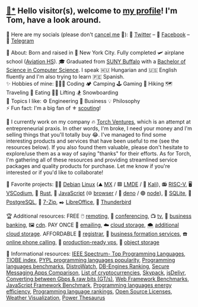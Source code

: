 [//]: # "todo: https://medium.com/swlh/how-to-create-a-self-updating-readme-md-for-your-github-profile-f8b05744ca91"
[//]: # ".md html tag whitelist: https://github.com/github/markup/issues/245#issuecomment-682231577"

## [📝](https://jhatse.info/kartik-v/krajee-markdown-editor/examples/bs4.html)[*](https://github.com/kartik-v/krajee-markdown-editor) Hello visitor(s), welcome to [my profile](https://trpapp.github.io)! I'm Tom, have a look around.

📢 Here are my socials (please don't [cancel me](https://twitter.com/ThomasRPapp/status/1363953064718254081) 🙊): 🐤 [Twitter](https://twitter.com/ThomasRPapp) – 📘 [Facebook](https://facebook.com/ThomasRPapp) – 💬 [Telegram](https://t.me/thomasrpapp) 

🌱 About: Born and raised in 🗽 New York City. Fully completed 🛩️ airplane school ([Aviation HS](https://www.aviationhs.net)). 🎓 Graduated from [SUNY Buffalo](https://buffalo.edu) with a [Bachelor of Science in Computer Science](https://engineering.buffalo.edu/computer-science-engineering.html). I speak 🇭🇺 Hungarian and 🇺🇸 English fluently and I'm also trying to learn 🇵🇪 Spanish.  
✨ Hobbies of mine: 👨🏼‍💻 Coding 🏕️ Camping 🕹️ Gaming 👣 Hiking 🗺️ Traveling 🍕 Eating 🏋🏼 Lifting 🏂 Snowboarding  
💭 Topics I like: ⚙️ Engineering 👔 Business 💡 Philosophy  
⚡ Fun fact: I'm a big fan of ⚜️ [scouting](https://scouting.org)! 

🚀 I currently work on my company 🔥 [Torch Ventures](https://torch.ventures), which is an attempt at entrepreneurial praxis. In other words, I'm broke, I need your money and I'm selling things that you'll totally buy 😂. I've managed to find some interesting products and services that have been useful to me (see the resources below). If you also found them valuable, please don't hesitate to explore/use them as a way of saying "thanks" for their efforts. As for Torch, I'm gathering all of these resources and providing streamlined service packages and quality products for purchase. Let me know if you're interested or if you'd like to collaborate!

🏅 Favorite projects: 🍥🐧 [Debian](https://debian.org) [Linux](https://github.com/torvalds/linux) (⛰️ [MX](https://mxlinux.org) / 🟩 [LMDE](https://linuxmint.com/download_lmde.php) / 🐉 [Kali](https://www.kali.org)), 📻 [RISC-V](https://github.com/riscv-software-src), 🖥️ [VSCodium](https://github.com/VSCodium/vscodium), 🦀 [Rust](https://github.com/rust-lang/rust), 📜 [JavaScript](https://github.com/tc39) (🌐 [browser](https://github.com/brave/brave-browser) / 🦕 [deno](https://github.com/denoland) / 🟢 [node](https://github.com/nodejs)), 💾 [SQLite](https://github.com/sqlite/sqlite), 🐘 [PostgreSQL](https://github.com/postgres), 📂 [7-Zip](https://www.7-zip.org), ✒️ [LibreOffice](https://libreoffice.org), 🦅 [Thunderbird](https://thunderbird.net) 

🏆 Additional resources: FREE 🖱️ [remoting](https://dwservice.net), 👥 [conferencing](https://meet.jit.si), 📺 [tv](https://pluto.tv/live-tv), 🏦 [business banking](https://www.novo.co), 🖼️ [cdn](https://cloudflare.com). PAY ONCE 📧 [emailing](https://mxroute.com), ☁️ [cloud storage](https://pcloud.com), 🌨️ [additional cloud storage](https://icedrive.net). AFFORDABLE 📇 [registrar](https://freenom.com), 🏢 [business formation services](https://cindysnewmexicollcs.com), ☎️ [online phone calling](https://phonespeak.com), 📀 [production-ready vps](https://cloudfanatic.net), 🧱 [object storage](https://www.idrive.com/object-storage-e2) 

📖 Informational resources: [IEEE Spectrum- Top Programming Languages](https://spectrum.ieee.org/top-programming-languages), [TIOBE index](https://tiobe.com/tiobe-index), [PYPL programming languages popularity](https://pypl.github.io/PYPL.html), [Programming languages benchmarks](https://benchmarksgame-team.pages.debian.net/benchmarksgame/index.html), [DistroWatch](https://distrowatch.com), [DB-Engines Ranking](https://db-engines.com/en/ranking), [Secure Messaging Apps Comparison](https://securemessagingapps.com/), [List of cryptocurrencies](https://en.wikipedia.org/wiki/List_of_cryptocurrencies), [Skypack](https://www.skypack.dev), [jsDelivr](https://jsdelivr.com), [Converting between Gbps & raw bits (GT/s)](https://paolozaino.wordpress.com/2013/05/21/converting-gts-to-gbps), [Web Framework Benchmarks](https://techempower.com/benchmarks), [JavaScript Framework Benchmark](https://krausest.github.io/js-framework-benchmark/current.html), [Programming languages energy efficiency](https://jaxenter.com/energy-efficient-programming-languages-137264.html), [Programming language rankings](https://redmonk.com/sogrady/category/programming-languages), [Open Source Licenses](https://choosealicense.com), [Weather Visualization](https://windy.com), [Power Thesaurus](https://powerthesaurus.org)

